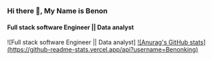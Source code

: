 ### Hi there 👋, My Name is Benon
#### Full stack software Engineer || Data analyst
![Full stack software Engineer || Data analyst]
[![Anurag's GitHub stats]
(https://github-readme-stats.vercel.app/api?username=Benonking)](https://github.com/anuraghazra/github-readme-stats)
